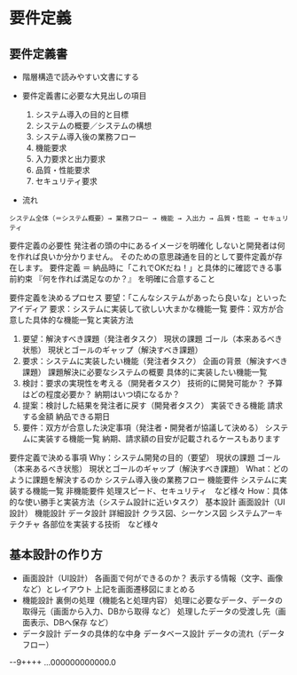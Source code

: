 # 要件定義

## 要件定義書
- 階層構造で読みやすい文書にする

- 要件定義書に必要な大見出しの項目

    1. システム導入の目的と目標
    1. システムの概要／システムの構想
    1. システム導入後の業務フロー
    1. 機能要求
    1. 入力要求と出力要求
    1. 品質・性能要求
    1. セキュリティ要求

- 流れ
```
システム全体（＝システム概要）→ 業務フロー → 機能 → 入出力 → 品質・性能 → セキュリティ
```



要件定義の必要性
発注者の頭の中にあるイメージを明確化 しないと開発者は何を作れば良いか分かりません。
そのための意思疎通を目的として要件定義が存在します。
要件定義 ＝ 納品時に「これでOKだね！」と具体的に確認できる事前約束
『何を作れば満足なのか？』 を明確に合意すること


要件定義を決めるプロセス
要望：「こんなシステムがあったら良いな」といったアイディア
要求：システムに実装して欲しい大まかな機能一覧
要件：双方が合意した具体的な機能一覧と実装方法

1. 要望：解決すべき課題（発注者タスク）
    現状の課題
    ゴール（本来あるべき状態）
    現状とゴールのギャップ（解決すべき課題）
1. 要求：システムに実装したい機能（発注者タスク）
    企画の背景（解決すべき課題）
    課題解決に必要なシステムの概要
    具体的に実装したい機能一覧
1. 検討：要求の実現性を考える（開発者タスク）
    技術的に開発可能か？
    予算はどの程度必要か？
    納期はいつ頃になるか？
1. 提案：検討した結果を発注者に戻す（開発者タスク）
    実装できる機能
    請求する金額
    納品できる期日
1. 要件：双方が合意した決定事項（発注者・開発者が協議して決める）
    システムに実装する機能一覧
    納期、請求額の目安が記載されるケースもあります



要件定義で決める事項
Why：システム開発の目的（要望）
現状の課題
ゴール（本来あるべき状態）
現状とゴールのギャップ（解決すべき課題）
What：どのように課題を解決するのか
システム導入後の業務フロー
機能要件
システムに実装する機能一覧
非機能要件
処理スピード、セキュリティ　など様々
How：具体的な使い勝手と実装方法（システム設計に近いタスク）
基本設計
画面設計（UI設計）
機能設計
データ設計
詳細設計
クラス図、シーケンス図
システムアーキテクチャ
各部位を実装する技術　など様々




## 基本設計の作り方
- 画面設計（UI設計）
    各画面で何ができるのか？
    表示する情報（文字、画像など）とレイアウト
    上記を画面遷移図にまとめる
- 機能設計
    裏側の処理（機能名と処理内容）
    処理に必要なデータ、データの取得元（画面から入力、DBから取得 など）
    処理したデータの受渡し先（画面表示、DBへ保存 など）
- データ設計
    データの具体的な中身
    データベース設計
    データの流れ（データフロー）


--9++++
...000000000000.0
